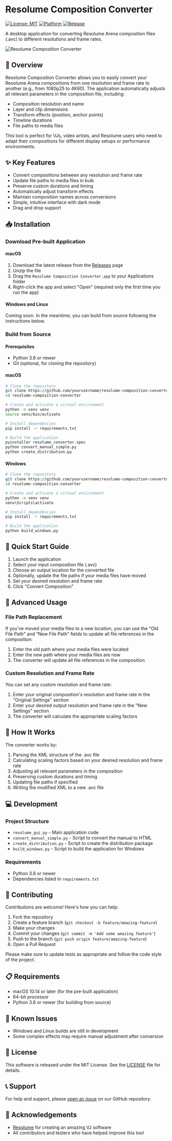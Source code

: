 # Resolume Composition Converter

[![License: MIT](https://img.shields.io/badge/License-MIT-blue.svg)](https://opensource.org/licenses/MIT)
[![Platform](https://img.shields.io/badge/platform-macOS-lightgrey)]()
[![Release](https://img.shields.io/github/v/release/yourusername/resolume-composition-converter?include_prereleases&sort=semver)](https://github.com/yourusername/resolume-composition-converter/releases)

A desktop application for converting Resolume Arena composition files (.avc) to different resolutions and frame rates.

![Resolume Composition Converter](./screenshots/app_screenshot.png)

## 🚀 Overview

Resolume Composition Converter allows you to easily convert your Resolume Arena compositions from one resolution and frame rate to another (e.g., from 1080p25 to 4K60). The application automatically adjusts all relevant parameters in the composition file, including:

- Composition resolution and name
- Layer and clip dimensions
- Transform effects (position, anchor points)
- Timeline durations
- File paths to media files

This tool is perfect for VJs, video artists, and Resolume users who need to adapt their compositions for different display setups or performance environments.

## ✨ Key Features

- Convert compositions between any resolution and frame rate
- Update file paths to media files in bulk
- Preserve custom durations and timing
- Automatically adjust transform effects
- Maintain composition names across conversions
- Simple, intuitive interface with dark mode
- Drag and drop support

## 📥 Installation

### Download Pre-built Application

#### macOS

1. Download the latest release from the [Releases](https://github.com/yourusername/resolume-composition-converter/releases) page
2. Unzip the file
3. Drag the `Resolume Composition Converter.app` to your Applications folder
4. Right-click the app and select "Open" (required only the first time you run the app)

#### Windows and Linux

Coming soon. In the meantime, you can build from source following the instructions below.

### Build from Source

#### Prerequisites

- Python 3.8 or newer
- Git (optional, for cloning the repository)

#### macOS

```bash
# Clone the repository
git clone https://github.com/yourusername/resolume-composition-converter.git
cd resolume-composition-converter

# Create and activate a virtual environment
python -m venv venv
source venv/bin/activate

# Install dependencies
pip install -r requirements.txt

# Build the application
pyinstaller resolume_converter.spec
python convert_manual_simple.py
python create_distribution.py
```

#### Windows

```bash
# Clone the repository
git clone https://github.com/yourusername/resolume-composition-converter.git
cd resolume-composition-converter

# Create and activate a virtual environment
python -m venv venv
venv\Scripts\activate

# Install dependencies
pip install -r requirements.txt

# Build the application
python build_windows.py
```

## 📖 Quick Start Guide

1. Launch the application
2. Select your input composition file (.avc)
3. Choose an output location for the converted file
4. Optionally, update the file paths if your media files have moved
5. Set your desired resolution and frame rate
6. Click "Convert Composition"

## 🔧 Advanced Usage

### File Path Replacement

If you've moved your media files to a new location, you can use the "Old File Path" and "New File Path" fields to update all file references in the composition:

1. Enter the old path where your media files were located
2. Enter the new path where your media files are now
3. The converter will update all file references in the composition

### Custom Resolution and Frame Rate

You can set any custom resolution and frame rate:

1. Enter your original composition's resolution and frame rate in the "Original Settings" section
2. Enter your desired output resolution and frame rate in the "New Settings" section
3. The converter will calculate the appropriate scaling factors

## 🧩 How It Works

The converter works by:

1. Parsing the XML structure of the .avc file
2. Calculating scaling factors based on your desired resolution and frame rate
3. Adjusting all relevant parameters in the composition
4. Preserving custom durations and timing
5. Updating file paths if specified
6. Writing the modified XML to a new .avc file

## 💻 Development

### Project Structure

- `resolume_gui.py` - Main application code
- `convert_manual_simple.py` - Script to convert the manual to HTML
- `create_distribution.py` - Script to create the distribution package
- `build_windows.py` - Script to build the application for Windows

### Requirements

- Python 3.8 or newer
- Dependencies listed in `requirements.txt`

## 🤝 Contributing

Contributions are welcome! Here's how you can help:

1. Fork the repository
2. Create a feature branch (`git checkout -b feature/amazing-feature`)
3. Make your changes
4. Commit your changes (`git commit -m 'Add some amazing feature'`)
5. Push to the branch (`git push origin feature/amazing-feature`)
6. Open a Pull Request

Please make sure to update tests as appropriate and follow the code style of the project.

## 📋 Requirements

- macOS 10.14 or later (for the pre-built application)
- 64-bit processor
- Python 3.8 or newer (for building from source)

## 🐛 Known Issues

- Windows and Linux builds are still in development
- Some complex effects may require manual adjustment after conversion

## 📝 License

This software is released under the MIT License. See the [LICENSE](LICENSE) file for details.

## 📞 Support

For help and support, please [open an issue](https://github.com/yourusername/resolume-composition-converter/issues) on our GitHub repository.

## 🙏 Acknowledgements

- [Resolume](https://resolume.com/) for creating an amazing VJ software
- All contributors and testers who have helped improve this tool